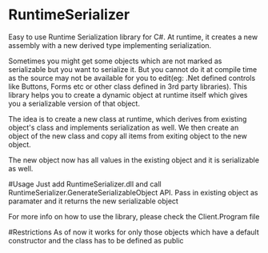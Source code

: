 # RuntimeSerializer
Easy to use Runtime Serialization library for C#. At runtime, it creates a new assembly with a new derived type implementing serialization.

Sometimes you might get some objects  which are not marked as serializable but you want to serialize it. But you cannot do it at compile time as the source may not be available for you to edit(eg: .Net defined controls like Buttons, Forms etc or other class defined in 3rd party libraries). This library helps you to create a dynamic object at runtime itself which gives you a serializable version of that object.

The idea is to create a new class at runtime, which derives from existing object's class and implements serialization as well. We then create an object of the new class and copy all items from exiting object to the new object.

The new object now has all values in the existing object and it is serializable as well.

#Usage
Just add RuntimeSerializer.dll and call RuntimeSerializer.GenerateSerializableObject API.
Pass in existing object as paramater and it returns  the new serializable object

For more info on how to use the library, please check the Client.Program file

#Restrictions
As of now it works for only those objects which have a default constructor and the class has to be defined as public

